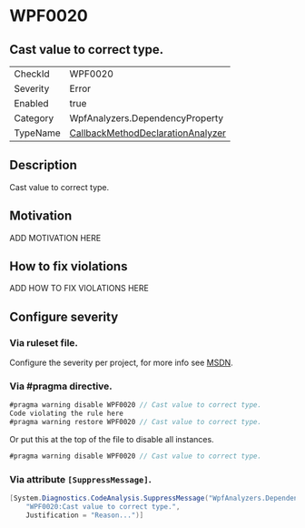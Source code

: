 # WPF0020
## Cast value to correct type.

<!-- start generated table -->
<table>
<tr>
  <td>CheckId</td>
  <td>WPF0020</td>
</tr>
<tr>
  <td>Severity</td>
  <td>Error</td>
</tr>
<tr>
  <td>Enabled</td>
  <td>true</td>
</tr>
<tr>
  <td>Category</td>
  <td>WpfAnalyzers.DependencyProperty</td>
</tr>
<tr>
  <td>TypeName</td>
  <td><a href="https://github.com/DotNetAnalyzers/WpfAnalyzers/blob/master/WpfAnalyzers.Analyzers/CallbackMethodDeclarationAnalyzer.cs">CallbackMethodDeclarationAnalyzer</a></td>
</tr>
</table>
<!-- end generated table -->

## Description

Cast value to correct type.

## Motivation

ADD MOTIVATION HERE

## How to fix violations

ADD HOW TO FIX VIOLATIONS HERE

<!-- start generated config severity -->
## Configure severity

### Via ruleset file.

Configure the severity per project, for more info see [MSDN](https://msdn.microsoft.com/en-us/library/dd264949.aspx).

### Via #pragma directive.
```C#
#pragma warning disable WPF0020 // Cast value to correct type.
Code violating the rule here
#pragma warning restore WPF0020 // Cast value to correct type.
```

Or put this at the top of the file to disable all instances.
```C#
#pragma warning disable WPF0020 // Cast value to correct type.
```

### Via attribute `[SuppressMessage]`.

```C#
[System.Diagnostics.CodeAnalysis.SuppressMessage("WpfAnalyzers.DependencyProperty", 
    "WPF0020:Cast value to correct type.", 
    Justification = "Reason...")]
```
<!-- end generated config severity -->
